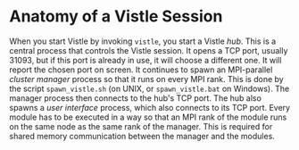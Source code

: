 # Anatomy of a Vistle Session

When you start Vistle by invoking `vistle`, you start a Vistle *hub*. This is a central process that controls the Vistle session. It opens a TCP port, usually 31093, but if this port is already in use, it will choose a different one. It will report the chosen port on screen. It continues to spawn an MPI-parallel *cluster manager* process so that it runs on every MPI rank. This is done by the script `spawn_vistle.sh` (on UNIX, or `spawn_vistle.bat` on Windows). The manager process then connects to the hub's TCP port. The hub also spawns a *user interface* process, which also connects to its TCP port. Every module has to be executed in a way so that an MPI rank of the module runs on the same node as the same rank of the manager. This is required for shared memory communication between the manager and the modules.
